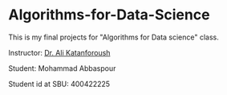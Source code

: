 # Algorithms-for-Data-Science
This is my final projects for "Algorithms for Data science" class.

Instructor: [Dr. Ali Katanforoush](http://facultymembers.sbu.ac.ir/katanforoush)

Student: Mohammad Abbaspour

Student id at SBU: 400422225
